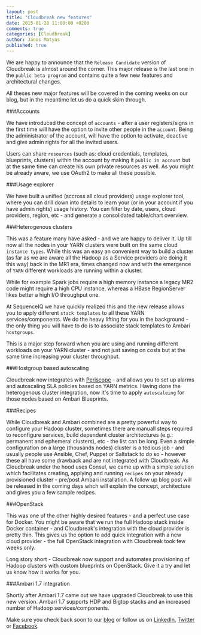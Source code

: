 ```yaml
---
layout: post
title: "Cloudbreak new features"
date: 2015-01-28 11:00:00 +0200
comments: true
categories: [Cloudbreak]
author: Janos Matyas
published: true
---
```


We are happy to announce that the `Release Candidate` version of Cloudbreak is almost around the corner. This major release is the last one in the `public beta program` and contains quite a few new features and architectural changes.

All theses new major features will be covered in the coming weeks on our blog, but in the meantime let us do a quick skim through.

###Accounts

We have introduced the concept of `accounts` - after a user registers/signs in the first time will have the option to invite other people in the `account`. Being the administrator of the account, will have the option to activate, deactive and give admin rights for all the invited users.

Users can share `resources` (such as: cloud credentials, templates, blueprints, clusters) within the account by making it `public in account` but at the same time can create his own private resources as well. As you might be already aware, we use OAuth2 to make all these possible.

###Usage explorer

We have built a unified (accross all cloud providers) usage explorer tool, where you can drill down into details to learn your (or in your account if you have admin rights) usage history. You can filter by date, users, cloud providers, region, etc - and generate a consolidated table/chart overview.

###Heterogenous clusters

This was a feature many have asked - and we are happy to deliver it. Up till now all the nodes in your YARN clusters were built on the same cloud `instance types`. While this was an easy an convenient way to build a cluster (as far as we are aware all the Hadoop as a Service providers are doing it this way) back in the MR1 era, times changed now and with the emergence of `YARN` different workloads are running within a cluster.

While for example Spark jobs require a high memory instance a legacy MR2 code might require a high CPU instance, whereas a HBase RegionServer likes better a high I/O throughput one.

At SequenceIQ we have quickly realized this and the new release allows you to apply different `stack templates` to all these YARN services/components. We do the heavy lifting for you in the background - the only thing you will have to do is to associate stack templates to Ambari `hostgroups`.

This is a major step forward when you are using and running different workloads on your YARN cluster - and not just saving on costs but at the same time increasing your cluster throughput.

<!--more-->

###Hostgroup based autoscaling

Cloudbreak now integrates with [Periscope](http://sequenceiq.com/periscope) - and allows you to set up alarms and autoscaling SLA policies based on YARN metrics. Having done the heterogenous cluster integration, now it's time to apply `autoscaleing` for those nodes based on Ambari Blueprints.

###Recipes

While Cloudbreak and Ambari combined are a pretty powerful way to configure your Hadoop cluster, sometimes there are manuall steps required to reconfigure services, build dependent cluster architectures (e.g.: permanent and ephemeral clusters), etc - the list can be long.
Even a simple configuration on a large (thousands nodes) cluster is a tedious job - and usually people use Ansible, Chef, Puppet or Saltstack to do so - however these all have some drawback and are not integrated with Cloudbreak. As Cloudbreak under the hood uses Consul, we came up with a simple solution which facilitates creating, applying and running `recipes` on your already provisioned cluster - pre/post Ambari installation. A follow up blog post will be released in the coming days whch will explain the concept, architecture and gives you a few sample recipes.


###OpenStack

This was one of the other highly desired features - and a perfect use case for Docker. You might be aware that we run the full Hadoop stack inside Docker container - and Cloudbreak's integration with the cloud provider is pretty thin. This gives us the option to add quick integration with a new cloud provider - the full OpenStack integration with Cloudbreak took few weeks only.

Long story short - Cloudbreak now support and automates provisioning of Hadoop clusters with custom blueprints on OpenStack. Give it a try and let us know how it works for you.

###Ambari 1.7 integration

Shortly after Ambari 1.7 came out we have upgraded Cloudbreak to use this new version. Ambari 1.7 supports HDP and Bigtop stacks and an increased number of Hadoop services/components.


Make sure you check back soon to our [blog](http://blog.sequenceiq.com/) or follow us
on [LinkedIn](https://www.linkedin.com/company/sequenceiq/), [Twitter](https://twitter.com/sequenceiq) or [Facebook](https://www.facebook).
